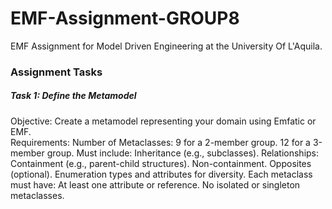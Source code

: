 # EMF-Assignment-GROUP8
EMF Assignment for Model Driven Engineering at the University Of L'Aquila.

### Assignment Tasks
##### Task 1: Define the Metamodel
Objective: Create a metamodel representing your domain using Emfatic or EMF. <br>
Requirements:
    Number of Metaclasses:
        9 for a 2-member group.
        12 for a 3-member group.
    Must include:
        Inheritance (e.g., subclasses).
        Relationships:
            Containment (e.g., parent-child structures).
            Non-containment.
            Opposites (optional).
        Enumeration types and attributes for diversity.
        Each metaclass must have:
            At least one attribute or reference.
            No isolated or singleton metaclasses.
